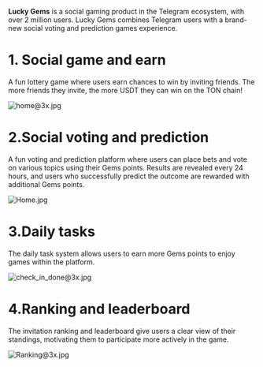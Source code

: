 **Lucky Gems** is a social gaming product in the Telegram ecosystem, with over 2 million users. Lucky Gems combines Telegram users with a brand-new social voting and prediction games experience.



# **1. Social game and earn**

A fun lottery game where users earn chances to win by inviting friends. The more friends they invite, the more USDT they can win on the TON chain!

![home@3x.jpg](https://cdn.dorahacks.io/static/files/192dc7645778566b76468614643af4e5.jpg)


# **2.Social voting and prediction**

A fun voting and prediction platform where users can place bets and vote on various topics using their Gems points. Results are revealed every 24 hours, and users who successfully predict the outcome are rewarded with additional Gems points.

![Home.jpg](https://cdn.dorahacks.io/static/files/192dc76ff8755bbd2126735481a9645a.jpg)


# **3.Daily tasks**

The daily task system allows users to earn more Gems points to enjoy games within the platform.

![check_in_done@3x.jpg](https://cdn.dorahacks.io/static/files/192dc77ccab0a053d5c6d8b48ae9982e.jpg)


# **4.Ranking and leaderboard**

The invitation ranking and leaderboard give users a clear view of their standings, motivating them to participate more actively in the game.

![Ranking@3x.jpg](https://cdn.dorahacks.io/static/files/192dc77ffe90e0884a51b4341b0b305c.jpg)
